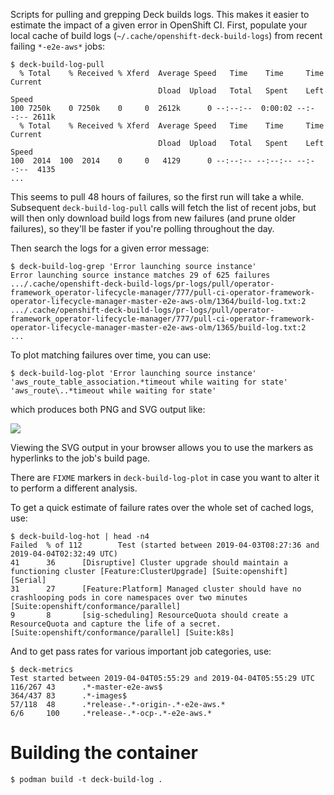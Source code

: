 Scripts for pulling and grepping Deck builds logs.
This makes it easier to estimate the impact of a given error in OpenShift CI.
First, populate your local cache of build logs (`~/.cache/openshift-deck-build-logs`) from recent failing `*-e2e-aws*` jobs:

```console
$ deck-build-log-pull
  % Total    % Received % Xferd  Average Speed   Time    Time     Time  Current
                                 Dload  Upload   Total   Spent    Left  Speed
100 7250k    0 7250k    0     0  2612k      0 --:--:--  0:00:02 --:--:-- 2611k
  % Total    % Received % Xferd  Average Speed   Time    Time     Time  Current
                                 Dload  Upload   Total   Spent    Left  Speed
100  2014  100  2014    0     0   4129      0 --:--:-- --:--:-- --:--:--  4135
...
```

This seems to pull 48 hours of failures, so the first run will take a while.
Subsequent `deck-build-log-pull` calls will fetch the list of recent jobs, but will then only download build logs from new failures (and prune older failures), so they'll be faster if you're polling throughout the day.

Then search the logs for a given error message:

```console
$ deck-build-log-grep 'Error launching source instance'
Error launching source instance matches 29 of 625 failures
.../.cache/openshift-deck-build-logs/pr-logs/pull/operator-framework_operator-lifecycle-manager/777/pull-ci-operator-framework-operator-lifecycle-manager-master-e2e-aws-olm/1364/build-log.txt:2
.../.cache/openshift-deck-build-logs/pr-logs/pull/operator-framework_operator-lifecycle-manager/777/pull-ci-operator-framework-operator-lifecycle-manager-master-e2e-aws-olm/1365/build-log.txt:2
...
```

To plot matching failures over time, you can use:

```console
$ deck-build-log-plot 'Error launching source instance' 'aws_route_table_association.*timeout while waiting for state' 'aws_route\..*timeout while waiting for state'
```

which produces both PNG and SVG output like:

![](deck-build-log.png)

Viewing the SVG output in your browser allows you to use the markers as hyperlinks to the job's build page. 

There are `FIXME` markers in `deck-build-log-plot` in case you want to alter it to perform a different analysis.

To get a quick estimate of failure rates over the whole set of cached logs, use:

```console
$ deck-build-log-hot | head -n4
Failed  % of 112        Test (started between 2019-04-03T08:27:36 and 2019-04-04T02:32:49 UTC)
41      36      [Disruptive] Cluster upgrade should maintain a functioning cluster [Feature:ClusterUpgrade] [Suite:openshift] [Serial]
31      27      [Feature:Platform] Managed cluster should have no crashlooping pods in core namespaces over two minutes [Suite:openshift/conformance/parallel]
9       8       [sig-scheduling] ResourceQuota should create a ResourceQuota and capture the life of a secret. [Suite:openshift/conformance/parallel] [Suite:k8s]
```

And to get pass rates for various important job categories, use:

```console
$ deck-metrics
Test started between 2019-04-04T05:55:29 and 2019-04-04T05:55:29 UTC
116/267 43      .*-master-e2e-aws$
364/437 83      .*-images$
57/118  48      .*release-.*-origin-.*-e2e-aws.*
6/6     100     .*release-.*-ocp-.*-e2e-aws.*
```


# Building the container
```
$ podman build -t deck-build-log .
```
